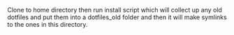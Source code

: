 Clone to home directory then run install script which will collect up any old
dotfiles and put them into a dotfiles_old folder and then it will make symlinks
to the ones in this directory.
